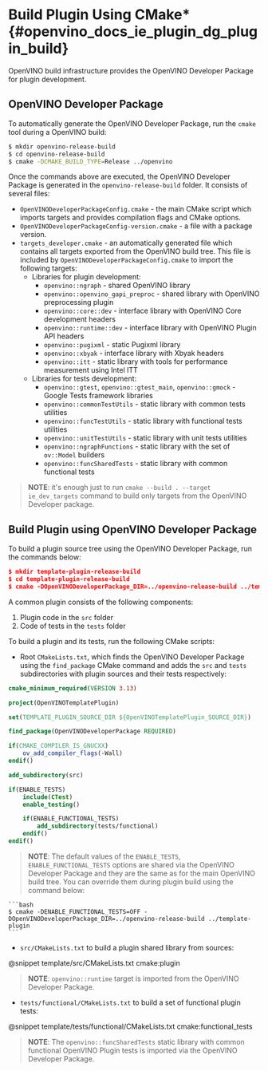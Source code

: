 # Build Plugin Using CMake* {#openvino_docs_ie_plugin_dg_plugin_build}

OpenVINO build infrastructure provides the OpenVINO Developer Package for plugin development.

OpenVINO Developer Package
------------------------

To automatically generate the OpenVINO Developer Package, run the `cmake` tool during a OpenVINO build:

```bash
$ mkdir openvino-release-build
$ cd openvino-release-build
$ cmake -DCMAKE_BUILD_TYPE=Release ../openvino 
```

Once the commands above are executed, the OpenVINO Developer Package is generated in the `openvino-release-build` folder. It consists of several files:
 - `OpenVINODeveloperPackageConfig.cmake` - the main CMake script which imports targets and provides compilation flags and CMake options.
 - `OpenVINODeveloperPackageConfig-version.cmake` - a file with a package version.
 - `targets_developer.cmake` - an automatically generated file which contains all targets exported from the OpenVINO build tree. This file is included by `OpenVINODeveloperPackageConfig.cmake` to import the following targets:
   - Libraries for plugin development:
       * `openvino::ngraph` - shared OpenVINO library
       * `openvino::openvino_gapi_preproc` - shared library with OpenVINO preprocessing plugin
       * `openvino::core::dev` - interface library with OpenVINO Core development headers
       * `openvino::runtime::dev` - interface library with OpenVINO Plugin API headers
       * `openvino::pugixml` - static Pugixml library
       * `openvino::xbyak` - interface library with Xbyak headers
       * `openvino::itt` - static library with tools for performance measurement using Intel ITT
   - Libraries for tests development:
       * `openvino::gtest`, `openvino::gtest_main`, `openvino::gmock` - Google Tests framework libraries
       * `openvino::commonTestUtils` - static library with common tests utilities 
       * `openvino::funcTestUtils` - static library with functional tests utilities 
       * `openvino::unitTestUtils` - static library with unit tests utilities 
       * `openvino::ngraphFunctions` - static library with the set of `ov::Model` builders
       * `openvino::funcSharedTests` - static library with common functional tests

> **NOTE**: it's enough just to run `cmake --build . --target ie_dev_targets` command to build only targets from the
> OpenVINO Developer package.

Build Plugin using OpenVINO Developer Package
------------------------

To build a plugin source tree using the OpenVINO Developer Package, run the commands below:

```cmake
$ mkdir template-plugin-release-build
$ cd template-plugin-release-build
$ cmake -DOpenVINODeveloperPackage_DIR=../openvino-release-build ../template-plugin
```

A common plugin consists of the following components:

1. Plugin code in the `src` folder
2. Code of tests in the `tests` folder

To build a plugin and its tests, run the following CMake scripts:

- Root `CMakeLists.txt`, which finds the OpenVINO Developer Package using the `find_package` CMake command and adds the `src` and `tests` subdirectories with plugin sources and their tests respectively:

```cmake
cmake_minimum_required(VERSION 3.13)

project(OpenVINOTemplatePlugin)

set(TEMPLATE_PLUGIN_SOURCE_DIR ${OpenVINOTemplatePlugin_SOURCE_DIR})

find_package(OpenVINODeveloperPackage REQUIRED)

if(CMAKE_COMPILER_IS_GNUCXX)
    ov_add_compiler_flags(-Wall)
endif()

add_subdirectory(src)

if(ENABLE_TESTS)
    include(CTest)
    enable_testing()

    if(ENABLE_FUNCTIONAL_TESTS)
        add_subdirectory(tests/functional)
    endif()
endif()
```

> **NOTE**: The default values of the `ENABLE_TESTS`, `ENABLE_FUNCTIONAL_TESTS` options are shared via the OpenVINO Developer Package and they are the same as for the main OpenVINO build tree. You can override them during plugin build using the command below:

    ```bash
    $ cmake -DENABLE_FUNCTIONAL_TESTS=OFF -DOpenVINODeveloperPackage_DIR=../openvino-release-build ../template-plugin
    ``` 

- `src/CMakeLists.txt` to build a plugin shared library from sources:

@snippet template/src/CMakeLists.txt cmake:plugin

> **NOTE**: `openvino::runtime` target is imported from the OpenVINO Developer Package.

- `tests/functional/CMakeLists.txt` to build a set of functional plugin tests:

@snippet template/tests/functional/CMakeLists.txt cmake:functional_tests

> **NOTE**: The `openvino::funcSharedTests` static library with common functional OpenVINO Plugin tests is imported via the OpenVINO Developer Package.
